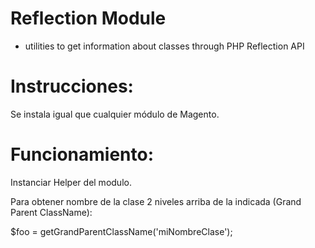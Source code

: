 Reflection Module
=================

 * utilities to get information about classes through PHP Reflection API

Instrucciones:
=================

Se instala igual que cualquier módulo de Magento.

Funcionamiento:
=================
Instanciar Helper del modulo.

Para obtener nombre de la clase 2 niveles arriba de la indicada (Grand Parent ClassName):

$foo = getGrandParentClassName('miNombreClase');
```

